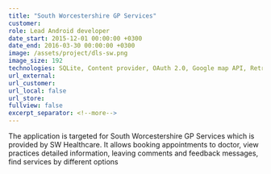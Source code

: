 ```yaml
---
title: "South Worcestershire GP Services"
customer:
role: Lead Android developer
date_start: 2015-12-01 00:00:00 +0300
date_end: 2016-03-30 00:00:00 +0300
image: /assets/project/dls-sw.png
image_size: 192
technologies: SQLite, Content provider, OAuth 2.0, Google map API, Retrofit
url_external: 
url_customer:
url_local: false
url_store: 
fullview: false
excerpt_separator: <!--more-->
---
```

The application is targeted for South Worcestershire GP Services which is provided by SW Healthcare. It allows booking appointments to doctor, view practices detailed information, leaving comments and feedback messages, find services by different options
